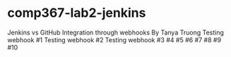 # comp367-lab2-jenkins
Jenkins vs GitHub Integration through webhooks
By Tanya Truong
Testing webhook #1
Testing webhook #2
Testing webhook #3
#4
#5
#6
#7
#8
#9
#10
